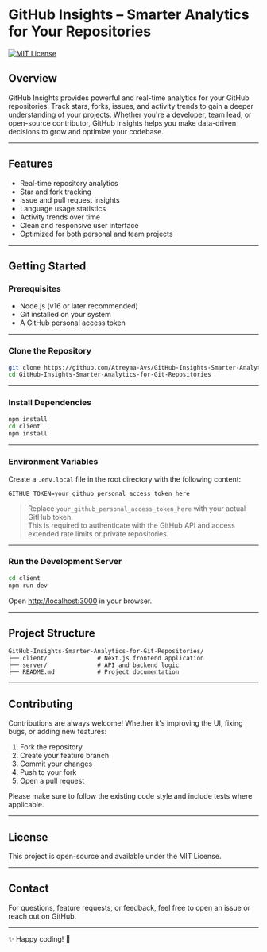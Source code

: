 # GitHub Insights – Smarter Analytics for Your Repositories

[![MIT License](https://img.shields.io/badge/License-MIT-blue.svg)](https://opensource.org/licenses/MIT)

## Overview
GitHub Insights provides powerful and real-time analytics for your GitHub repositories. Track stars, forks, issues, and activity trends to gain a deeper understanding of your projects. Whether you're a developer, team lead, or open-source contributor, GitHub Insights helps you make data-driven decisions to grow and optimize your codebase.

---

## Features
- Real-time repository analytics  
- Star and fork tracking  
- Issue and pull request insights  
- Language usage statistics  
- Activity trends over time  
- Clean and responsive user interface  
- Optimized for both personal and team projects

---

##  Getting Started

### Prerequisites
- Node.js (v16 or later recommended)  
- Git installed on your system  
- A GitHub personal access token

---

### Clone the Repository

```bash
git clone https://github.com/Atreyaa-Avs/GitHub-Insights-Smarter-Analytics-for-Git-Repositories.git
cd GitHub-Insights-Smarter-Analytics-for-Git-Repositories
```

---

###  Install Dependencies

```bash
npm install
cd client
npm install
```

---

### Environment Variables

Create a `.env.local` file in the root directory with the following content:

```env
GITHUB_TOKEN=your_github_personal_access_token_here
```

>  Replace `your_github_personal_access_token_here` with your actual GitHub token.  
> This is required to authenticate with the GitHub API and access extended rate limits or private repositories.

---

### Run the Development Server

```bash
cd client
npm run dev
```

Open [http://localhost:3000](http://localhost:3000) in your browser.

---

## Project Structure

```
GitHub-Insights-Smarter-Analytics-for-Git-Repositories/
├── client/              # Next.js frontend application
├── server/              # API and backend logic
├── README.md            # Project documentation
```

---

##  Contributing

Contributions are always welcome! Whether it's improving the UI, fixing bugs, or adding new features:

1. Fork the repository
2. Create your feature branch
3. Commit your changes
4. Push to your fork
5. Open a pull request

Please make sure to follow the existing code style and include tests where applicable.

---

##  License

This project is open-source and available under the MIT License.

---

##  Contact

For questions, feature requests, or feedback, feel free to open an issue or reach out on GitHub.

---

✨ Happy coding! 🚀
